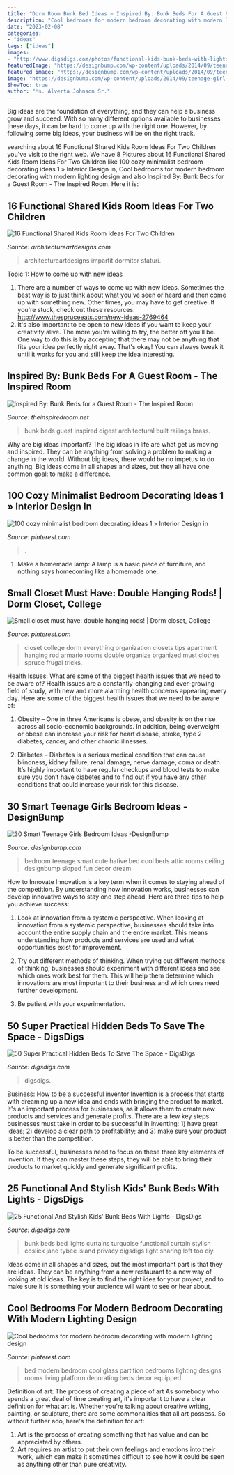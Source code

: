 ```yaml
---
title: "Dorm Room Bunk Bed Ideas ~ Inspired By: Bunk Beds For A Guest Room"
description: "Cool bedrooms for modern bedroom decorating with modern lighting design"
date: "2023-02-08"
categories:
- "ideas"
tags: ["ideas"]
images:
- "http://www.digsdigs.com/photos/functional-kids-bunk-beds-with-lights-6-554x923.jpg"
featuredImage: "https://designbump.com/wp-content/uploads/2014/09/teenage-girl-bedroom-ideaas-014.jpg"
featured_image: "https://designbump.com/wp-content/uploads/2014/09/teenage-girl-bedroom-ideaas-014.jpg"
image: "https://designbump.com/wp-content/uploads/2014/09/teenage-girl-bedroom-ideaas-014.jpg"
ShowToc: true
author: "Ms. Alverta Johnson Sr."
---
```



Big ideas are the foundation of everything, and they can help a business grow and succeed. With so many different options available to businesses these days, it can be hard to come up with the right one. However, by following some big ideas, your business will be on the right track.

	

		
searching about 16 Functional Shared Kids Room Ideas For Two Children you've visit to the right web. We have 8 Pictures about 16 Functional Shared Kids Room Ideas For Two Children like 100 cozy minimalist bedroom decorating ideas 1 » Interior Design in, Cool bedrooms for modern bedroom decorating with modern lighting design and also Inspired By: Bunk Beds for a Guest Room - The Inspired Room. Here it is:
		
    
## 16 Functional Shared Kids Room Ideas For Two Children

<img loading=lazy src="https://www.architectureartdesigns.com/wp-content/uploads/2015/02/420.jpg" onerror="this.onerror=null;this.src='https://tse4.mm.bing.net/th?id=OIP.lFnLF_1x_OSnyrxf5SOi5AHaEr&amp;pid=15.1';" alt="16 Functional Shared Kids Room Ideas For Two Children">

_Source: architectureartdesigns.com_

>architectureartdesigns impartit dormitor sfaturi. 

	

Topic 1: How to come up with new ideas
1. There are a number of ways to come up with new ideas. Sometimes the best way is to just think about what you've seen or heard and then come up with something new. Other times, you may have to get creative. If you're stuck, check out these resources: http://www.thespruceeats.com/new-ideas-2769464
2. It's also important to be open to new ideas if you want to keep your creativity alive. The more you're willing to try, the better off you'll be. One way to do this is by accepting that there may not be anything that fits your idea perfectly right away. That's okay! You can always tweak it until it works for you and still keep the idea interesting.


    
## Inspired By: Bunk Beds For A Guest Room - The Inspired Room

<img loading=lazy src="http://theinspiredroom.net/wp-content/uploads/2017/05/Gray-built-in-bunk-beds-with-brass-railings-architectural-digest.jpg" onerror="this.onerror=null;this.src='https://tse1.mm.bing.net/th?id=OIP.3jMcY4UT50lxmZmEQ1CdfAHaKA&amp;pid=15.1';" alt="Inspired By: Bunk Beds for a Guest Room - The Inspired Room">

_Source: theinspiredroom.net_

>bunk beds guest inspired digest architectural built railings brass. 

	

Why are big ideas important?
The big ideas in life are what get us moving and inspired. They can be anything from solving a problem to making a change in the world. Without big ideas, there would be no impetus to do anything. Big ideas come in all shapes and sizes, but they all have one common goal: to make a difference.

    
## 100 Cozy Minimalist Bedroom Decorating Ideas 1 » Interior Design In

<img loading=lazy src="https://i.pinimg.com/736x/0e/31/96/0e3196f2959d39809c55c0ef05b24582.jpg" onerror="this.onerror=null;this.src='https://tse2.mm.bing.net/th?id=OIP.PKJV7LiQX2vNWBS2x8_yfgHaI_&amp;pid=15.1';" alt="100 cozy minimalist bedroom decorating ideas 1 » Interior Design in">

_Source: pinterest.com_

>. 

	

1. Make a homemade lamp: A lamp is a basic piece of furniture, and nothing says homecoming like a homemade one.

    
## Small Closet Must Have: Double Hanging Rods! | Dorm Closet, College

<img loading=lazy src="https://i.pinimg.com/736x/e1/c3/69/e1c3696e1e9ef3676e70e10e6945d185--dorm-room-closet-college-closet.jpg" onerror="this.onerror=null;this.src='https://tse1.mm.bing.net/th?id=OIP.cq9pnw08cLjtqW07v2u5iwHaLI&amp;pid=15.1';" alt="Small closet must have: double hanging rods! | Dorm closet, College">

_Source: pinterest.com_

>closet college dorm everything organization closets tips apartment hanging rod armario rooms double organize organized must clothes spruce frugal tricks. 

	

Health Issues: What are some of the biggest health issues that we need to be aware of?
Health issues are a constantly-changing and ever-growing field of study, with new and more alarming health concerns appearing every day. Here are some of the biggest health issues that we need to be aware of:
1. Obesity – One in three Americans is obese, and obesity is on the rise across all socio-economic backgrounds. In addition, being overweight or obese can increase your risk for heart disease, stroke, type 2 diabetes, cancer, and other chronic illnesses.

2. Diabetes – Diabetes is a serious medical condition that can cause blindness, kidney failure, renal damage, nerve damage, coma or death. It’s highly important to have regular checkups and blood tests to make sure you don’t have diabetes and to find out if you have any other conditions that could increase your risk for this disease.


    
## 30 Smart Teenage Girls Bedroom Ideas -DesignBump

<img loading=lazy src="https://designbump.com/wp-content/uploads/2014/09/teenage-girl-bedroom-ideaas-014.jpg" onerror="this.onerror=null;this.src='https://tse4.mm.bing.net/th?id=OIP.okV7_NwxkgjD14VTyNuedgHaGZ&amp;pid=15.1';" alt="30 Smart Teenage Girls Bedroom Ideas -DesignBump">

_Source: designbump.com_

>bedroom teenage smart cute hative bed cool beds attic rooms ceiling designbump sloped fun decor dream. 

	

How to Innovate
Innovation is a key term when it comes to staying ahead of the competition. By understanding how innovation works, businesses can develop innovative ways to stay one step ahead. Here are three tips to help you achieve success:
1. Look at innovation from a systemic perspective. When looking at innovation from a systemic perspective, businesses should take into account the entire supply chain and the entire market. This means understanding how products and services are used and what opportunities exist for improvement.

2. Try out different methods of thinking. When trying out different methods of thinking, businesses should experiment with different ideas and see which ones work best for them. This will help them determine which innovations are most important to their business and which ones need further development.

3. Be patient with your experimentation.

    
## 50 Super Practical Hidden Beds To Save The Space - DigsDigs

<img loading=lazy src="https://www.digsdigs.com/photos/awesome-hidden-beds-to-save-the-space-4.jpg" onerror="this.onerror=null;this.src='https://tse1.mm.bing.net/th?id=OIP.7k1BJh9wMzcU1q25Gaw6RwAAAA&amp;pid=15.1';" alt="50 Super Practical Hidden Beds To Save The Space - DigsDigs">

_Source: digsdigs.com_

>digsdigs. 

	

Business: How to be a successful inventor
Invention is a process that starts with dreaming up a new idea and ends with bringing the product to market. It's an important process for businesses, as it allows them to create new products and services and generate profits.
There are a few key steps businesses must take in order to be successful in inventing: 1) have great ideas; 2) develop a clear path to profitability; and 3) make sure your product is better than the competition.

To be successful, businesses need to focus on these three key elements of invention. If they can master these steps, they will be able to bring their products to market quickly and generate significant profits.

    
## 25 Functional And Stylish Kids&#039; Bunk Beds With Lights - DigsDigs

<img loading=lazy src="http://www.digsdigs.com/photos/functional-kids-bunk-beds-with-lights-6-554x923.jpg" onerror="this.onerror=null;this.src='https://tse3.mm.bing.net/th?id=OIP.lMaKMCR7KHKrMqPoHj0HhwHaMV&amp;pid=15.1';" alt="25 Functional And Stylish Kids&#039; Bunk Beds With Lights - DigsDigs">

_Source: digsdigs.com_

>bunk beds bed lights curtains turquoise functional curtain stylish coslick jane tybee island privacy digsdigs light sharing loft too diy. 

	

Ideas come in all shapes and sizes, but the most important part is that they are ideas. They can be anything from a new restaurant to a new way of looking at old ideas. The key is to find the right idea for your project, and to make sure it is something your audience will want to see or hear about.

    
## Cool Bedrooms For Modern Bedroom Decorating With Modern Lighting Design

<img loading=lazy src="https://i.pinimg.com/736x/64/7e/49/647e49936251fb8dc9e8013b93ab716e--white-platform-bed-platform-beds.jpg" onerror="this.onerror=null;this.src='https://tse1.mm.bing.net/th?id=OIP.-wZjkInfboNLNrDnYhnQDAHaFe&amp;pid=15.1';" alt="Cool bedrooms for modern bedroom decorating with modern lighting design">

_Source: pinterest.com_

>bed modern bedroom cool glass partition bedrooms lighting designs rooms living platform decorating beds decor equipped. 

	

Definition of art: The process of creating a piece of art
As somebody who spends a great deal of time creating art, it's important to have a clear definition for what art is. Whether you're talking about creative writing, painting, or sculpture, there are some commonalities that all art possess. So without further ado, here's the definition for art: 
1. Art is the process of creating something that has value and can be appreciated by others.
2. Art requires an artist to put their own feelings and emotions into their work, which can make it sometimes difficult to see how it could be seen as anything other than pure creativity.

